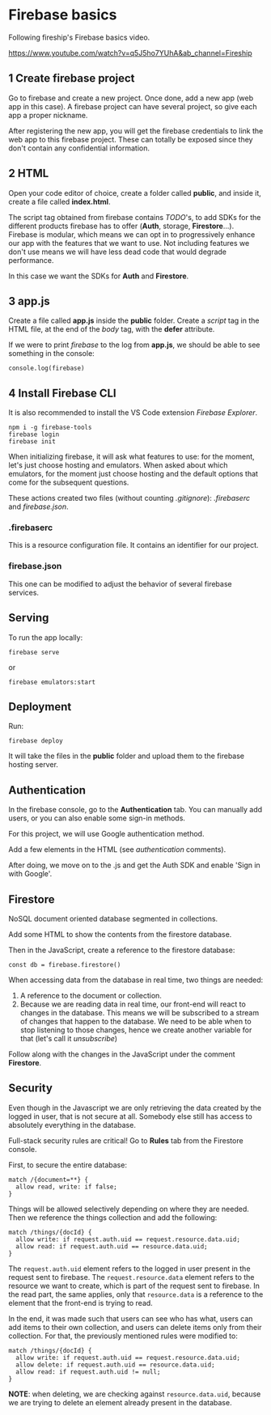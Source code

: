 # Firebase basics

Following fireship's Firebase basics video.

https://www.youtube.com/watch?v=q5J5ho7YUhA&ab_channel=Fireship

## 1 Create firebase project

Go to firebase and create a new project. Once done, add a new app (web app in
this case). A firebase project can have several project, so give each app a
proper nickname.

After registering the new app, you will get the firebase credentials to link the
web app to this firebase project. These can totally be exposed since they don't
contain any confidential information.

## 2 HTML

Open your code editor of choice, create a folder called **public**, and inside
it, create a file called **index.html**.

The script tag obtained from firebase contains _TODO_'s, to add SDKs for the
different products firebase has to offer (**Auth**, storage, **Firestore**...).
Firebase is modular, which means we can opt in to progressively enhance our app
with the features that we want to use. Not including features we don't use means
we will have less dead code that would degrade performance.

In this case we want the SDKs for **Auth** and **Firestore**.

## 3 app.js

Create a file called **app.js** inside the **public** folder. Create a _script_
tag in the HTML file, at the end of the _body_ tag, with the **defer**
attribute.

If we were to print _firebase_ to the log from **app.js**, we should be able to
see something in the console:

`console.log(firebase)`

## 4 Install Firebase CLI

It is also recommended to install the VS Code extension _Firebase Explorer_.

```
npm i -g firebase-tools
firebase login
firebase init
```

When initializing firebase, it will ask what features to use: for the moment,
let's just choose hosting and emulators. When asked about which emulators, for
the moment just choose hosting and the default options that come for the
subsequent questions.

These actions created two files (without counting _.gitignore_): _.firebaserc_
and _firebase.json_.

### .firebaserc

This is a resource configuration file. It contains an identifier for our
project.

### firebase.json

This one can be modified to adjust the behavior of several firebase services.

## Serving

To run the app locally:

`firebase serve`

or

`firebase emulators:start`

## Deployment

Run:

`firebase deploy`

It will take the files in the **public** folder and upload them to the firebase
hosting server.

## Authentication

In the firebase console, go to the **Authentication** tab. You can manually add
users, or you can also enable some sign-in methods.

For this project, we will use Google authentication method.

Add a few elements in the HTML (see _authentication_ comments).

After doing, we move on to the .js and get the Auth SDK and enable 'Sign in with
Google'.

## Firestore

NoSQL document oriented database segmented in collections.

Add some HTML to show the contents from the firestore database.

Then in the JavaScript, create a reference to the firestore database:

`const db = firebase.firestore()`

When accessing data from the database in real time, two things are needed:

1. A reference to the document or collection.
2. Because we are reading data in real time, our front-end will react to changes
   in the database. This means we will be subscribed to a stream of changes that
   happen to the database. We need to be able when to stop listening to those
   changes, hence we create another variable for that (let's call it
   _unsubscribe_)

Follow along with the changes in the JavaScript under the comment **Firestore**.

## Security

Even though in the Javascript we are only retrieving the data created by the
logged in user, that is not secure at all. Somebody else still has access to
absolutely everything in the database.

Full-stack security rules are critical! Go to **Rules** tab from the Firestore
console.

First, to secure the entire database:

```
match /{document=**} {
  allow read, write: if false;
}
```

Things will be allowed selectively depending on where they are needed. Then we
reference the things collection and add the following:

```
match /things/{docId} {
  allow write: if request.auth.uid == request.resource.data.uid;
  allow read: if request.auth.uid == resource.data.uid;
}
```

The `request.auth.uid` element refers to the logged in user present in the
request sent to firebase. The `request.resource.data` element refers to the
resource we want to create, which is part of the request sent to firebase. In
the read part, the same applies, only that `resource.data` is a reference to the
element that the front-end is trying to read.

In the end, it was made such that users can see who has what, users can add
items to their own collection, and users can delete items only from their
collection. For that, the previously mentioned rules were modified to:

```
match /things/{docId} {
  allow write: if request.auth.uid == request.resource.data.uid;
  allow delete: if request.auth.uid == resource.data.uid;
  allow read: if request.auth.uid != null;
}
```

**NOTE**: when deleting, we are checking against `resource.data.uid`, because we
are trying to delete an element already present in the database.
